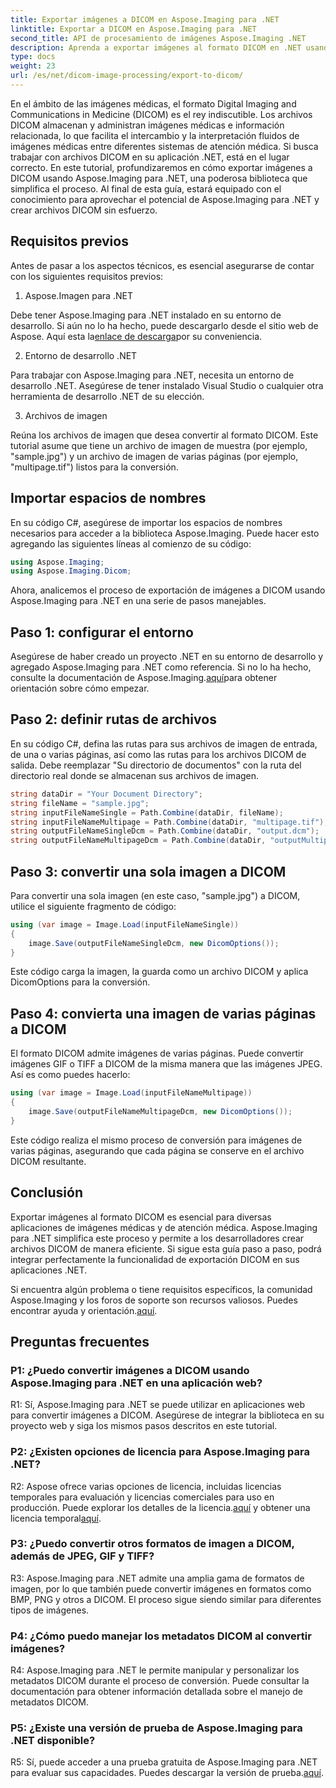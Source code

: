 ```yaml
---
title: Exportar imágenes a DICOM en Aspose.Imaging para .NET
linktitle: Exportar a DICOM en Aspose.Imaging para .NET
second_title: API de procesamiento de imágenes Aspose.Imaging .NET
description: Aprenda a exportar imágenes al formato DICOM en .NET usando Aspose.Imaging. Convierta imágenes médicas sin esfuerzo.
type: docs
weight: 23
url: /es/net/dicom-image-processing/export-to-dicom/
---
```

En el ámbito de las imágenes médicas, el formato Digital Imaging and Communications in Medicine (DICOM) es el rey indiscutible. Los archivos DICOM almacenan y administran imágenes médicas e información relacionada, lo que facilita el intercambio y la interpretación fluidos de imágenes médicas entre diferentes sistemas de atención médica. Si busca trabajar con archivos DICOM en su aplicación .NET, está en el lugar correcto. En este tutorial, profundizaremos en cómo exportar imágenes a DICOM usando Aspose.Imaging para .NET, una poderosa biblioteca que simplifica el proceso. Al final de esta guía, estará equipado con el conocimiento para aprovechar el potencial de Aspose.Imaging para .NET y crear archivos DICOM sin esfuerzo.

## Requisitos previos

Antes de pasar a los aspectos técnicos, es esencial asegurarse de contar con los siguientes requisitos previos:

1. Aspose.Imagen para .NET

 Debe tener Aspose.Imaging para .NET instalado en su entorno de desarrollo. Si aún no lo ha hecho, puede descargarlo desde el sitio web de Aspose. Aquí esta la[enlace de descarga](https://releases.aspose.com/imaging/net/)por su conveniencia.

2. Entorno de desarrollo .NET

Para trabajar con Aspose.Imaging para .NET, necesita un entorno de desarrollo .NET. Asegúrese de tener instalado Visual Studio o cualquier otra herramienta de desarrollo .NET de su elección.

3. Archivos de imagen

Reúna los archivos de imagen que desea convertir al formato DICOM. Este tutorial asume que tiene un archivo de imagen de muestra (por ejemplo, "sample.jpg") y un archivo de imagen de varias páginas (por ejemplo, "multipage.tif") listos para la conversión.

## Importar espacios de nombres

En su código C#, asegúrese de importar los espacios de nombres necesarios para acceder a la biblioteca Aspose.Imaging. Puede hacer esto agregando las siguientes líneas al comienzo de su código:

```csharp
using Aspose.Imaging;
using Aspose.Imaging.Dicom;
```

Ahora, analicemos el proceso de exportación de imágenes a DICOM usando Aspose.Imaging para .NET en una serie de pasos manejables.

## Paso 1: configurar el entorno

 Asegúrese de haber creado un proyecto .NET en su entorno de desarrollo y agregado Aspose.Imaging para .NET como referencia. Si no lo ha hecho, consulte la documentación de Aspose.Imaging.[aquí](https://reference.aspose.com/imaging/net/)para obtener orientación sobre cómo empezar.

## Paso 2: definir rutas de archivos

En su código C#, defina las rutas para sus archivos de imagen de entrada, de una o varias páginas, así como las rutas para los archivos DICOM de salida. Debe reemplazar "Su directorio de documentos" con la ruta del directorio real donde se almacenan sus archivos de imagen.

```csharp
string dataDir = "Your Document Directory";
string fileName = "sample.jpg";
string inputFileNameSingle = Path.Combine(dataDir, fileName);
string inputFileNameMultipage = Path.Combine(dataDir, "multipage.tif");
string outputFileNameSingleDcm = Path.Combine(dataDir, "output.dcm");
string outputFileNameMultipageDcm = Path.Combine(dataDir, "outputMultipage.dcm");
```

## Paso 3: convertir una sola imagen a DICOM

Para convertir una sola imagen (en este caso, "sample.jpg") a DICOM, utilice el siguiente fragmento de código:

```csharp
using (var image = Image.Load(inputFileNameSingle))
{
    image.Save(outputFileNameSingleDcm, new DicomOptions());
}
```

Este código carga la imagen, la guarda como un archivo DICOM y aplica DicomOptions para la conversión.

## Paso 4: convierta una imagen de varias páginas a DICOM

El formato DICOM admite imágenes de varias páginas. Puede convertir imágenes GIF o TIFF a DICOM de la misma manera que las imágenes JPEG. Así es como puedes hacerlo:

```csharp
using (var image = Image.Load(inputFileNameMultipage))
{
    image.Save(outputFileNameMultipageDcm, new DicomOptions());
}
```

Este código realiza el mismo proceso de conversión para imágenes de varias páginas, asegurando que cada página se conserve en el archivo DICOM resultante.

## Conclusión

Exportar imágenes al formato DICOM es esencial para diversas aplicaciones de imágenes médicas y de atención médica. Aspose.Imaging para .NET simplifica este proceso y permite a los desarrolladores crear archivos DICOM de manera eficiente. Si sigue esta guía paso a paso, podrá integrar perfectamente la funcionalidad de exportación DICOM en sus aplicaciones .NET.

 Si encuentra algún problema o tiene requisitos específicos, la comunidad Aspose.Imaging y los foros de soporte son recursos valiosos. Puedes encontrar ayuda y orientación.[aquí](https://forum.aspose.com/).

## Preguntas frecuentes

### P1: ¿Puedo convertir imágenes a DICOM usando Aspose.Imaging para .NET en una aplicación web?

R1: Sí, Aspose.Imaging para .NET se puede utilizar en aplicaciones web para convertir imágenes a DICOM. Asegúrese de integrar la biblioteca en su proyecto web y siga los mismos pasos descritos en este tutorial.

### P2: ¿Existen opciones de licencia para Aspose.Imaging para .NET?

R2: Aspose ofrece varias opciones de licencia, incluidas licencias temporales para evaluación y licencias comerciales para uso en producción. Puede explorar los detalles de la licencia.[aquí](https://purchase.aspose.com/buy) y obtener una licencia temporal[aquí](https://purchase.aspose.com/temporary-license/).

### P3: ¿Puedo convertir otros formatos de imagen a DICOM, además de JPEG, GIF y TIFF?

R3: Aspose.Imaging para .NET admite una amplia gama de formatos de imagen, por lo que también puede convertir imágenes en formatos como BMP, PNG y otros a DICOM. El proceso sigue siendo similar para diferentes tipos de imágenes.

### P4: ¿Cómo puedo manejar los metadatos DICOM al convertir imágenes?

R4: Aspose.Imaging para .NET le permite manipular y personalizar los metadatos DICOM durante el proceso de conversión. Puede consultar la documentación para obtener información detallada sobre el manejo de metadatos DICOM.

### P5: ¿Existe una versión de prueba de Aspose.Imaging para .NET disponible?

 R5: Sí, puede acceder a una prueba gratuita de Aspose.Imaging para .NET para evaluar sus capacidades. Puedes descargar la versión de prueba.[aquí](https://releases.aspose.com/).